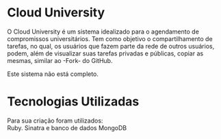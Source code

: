 Cloud University
====================

O Cloud University é um sistema idealizado para o agendamento de compromissos universitários. Tem como objetivo o compartilhamento de tarefas, no qual, os usuários que fazem parte da rede de outros usuários, podem, além de visualizar suas tarefas privadas e públicas, copiar as mesmas, similar ao -Fork- do GitHub.

Este sistema não está completo.

Tecnologias Utilizadas
====================

Para sua criação foram utilizados:<br />
Ruby. Sinatra e banco de dados MongoDB
